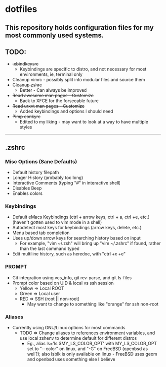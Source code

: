 # dotfiles
This repository holds configuration files for my most commonly used systems.
---
## TODO:
* ~~.xbindkeysrc~~
  * Keybindings are specific to distro, and not necessary for most environments, ie, terminal only
* Cleanup vimrc - possibly split into modular files and source them
* ~~Cleanup zshrc~~
  * Better - Can always be improved
* ~~Read awesome man pages - Customize~~
  * Back to XFCE for the forseeable future
* ~~Read urxvt man pages - Customize~~
  * Added keybindings and options I should need
* ~~Pimp conkyrc~~
  * Edited to my liking - may want to look at a way to have multiple styles

---
## .zshrc
### Misc Options (Sane Defaults)
* Default history filepath
* Longer History (probably too long)
* Interactive Comments (typing "#" in interactive shell)
* Disables Beep
* Enables colors
### Keybindings
* Default eMacs Keybindings (ctrl + arrow keys, ctrl + a, ctrl +e, etc.) (haven't gotten used to vim mode in a shell)
* Autodetect most keys for keybindings (arrow keys, delete, etc.)
* Menu based tab completion
* Uses up/down arrow keys for searching history based on input
  * For example, "vim ~/.zsh" will bring up "vim ~/.zshrc" if found, rather than the last command typed
* Edit multiline history, such as heredoc, with "ctrl +x +e"
### PROMPT
* Git integration using vcs_info, git rev-parse, and git ls-files
* Prompt color based on UID & local vs ssh session
  * Yellow => Local ROOT
  * Green => Local user
  * RED => SSH (root || non-root)
    * May want to change to something like "orange" for ssh non-root
### Aliases
* Currently using GNU/Linux options for most commands
  * TODO => Change aliases to references environment variables, and use local zshenv to determine default for different distros
    * Eg., alias ls='ls $MY_LS_COLOR_OPT' with MY_LS_COLOR_OPT set to "--color" on linux, and "-G" on FreeBSD (openbsd as well?); also lsblk is only available on linux - FreeBSD uses geom and openbsd uses something else I believe
